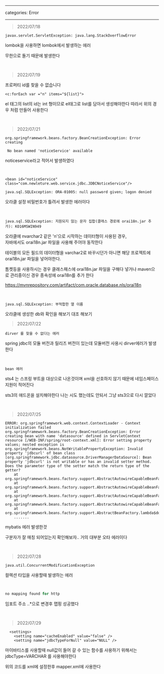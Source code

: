 ﻿---

categories: Error

---

>2022/07/18

```
javax.servlet.ServletException: java.lang.StackOverflowError
```
lombok을 사용하면 lombok에서 발생하는 에러

무한으로 돌기 때문에 발생한다


&nbsp;

>2022/07/19

프로퍼티 id를 찾을 수 없습니다 

```
<c:forEach var ="n" items="${list}">
```


el 태그의 list의 id는 int 형이므로 el태그로 list를 담아서 생성해야한다 
따라서 위의 경우 처럼 만들어 사용한다 


&nbsp;

>2022/07/21

```
org.springframework.beans.factory.BeanCreationException: Error creating

 No bean named 'noticeService' available
```
noticeservice라고 적어서  발생하였다

&nbsp;

```
<bean id="noticeService" class="com.newleture.web.service.jdbc.JDBCNoticeService"/>

java.sql.SQLException: ORA-01005: null password given; logon denied
```
오라클 설정 비밀번호가 틀려서 발생한 에러이다



&nbsp;


```
java.sql.SQLException: 지원되지 않는 문자 집합(클래스 경로에 orai18n.jar 추가): KO16MSWIN949
```


오라클에 nvarchar2 같은 'n'으로 시작하는 데이터형이 사용된 경우, </br>자바에서도 orai18n.jar 파일을 사용해 주어야 동작한다

테이블의 모든 필드의 데이터형을  varchar2로 바꾸시던가
아니면 해당 프로젝트에 orai18n.jar 파일을 넣어야한다.</br>

톰켓등을 사용하시는 경우 클래스패스에 orai18n.jar 파일을 구해다 넣거나
maven으로 관리중이신 경우 종속성에 orai18n를 추가 한다


https://mvnrepository.com/artifact/com.oracle.database.nls/orai18n


&nbsp;
```
java.sql.SQLException: 부적합한 열 이름
```

오라클에 생성한 db와 확인을 해보기 대조 해보기





>2022/07/22

```
dirver 를 찾을 수 없다는 에러 
```
spring jdbc의 모듈 버전과 릴리즈 버전이 있는데 모듈버전 사용시 dirver에러가 발생한다 


&nbsp;

```
bean 에러 
```
sts4 는 스프링 부트을 대상으로 나온것이며 xml을 선호하지 않기 때문에 네임스페이스 지원이 적어진다

sts3의 애드온을 설치해야한다 나는 시도 했는데도 안되서 그냥 sts3으로 다시 깔았다 


&nbsp;


>2022/07/25
```
ERROR: org.springframework.web.context.ContextLoader - Context initialization failed
org.springframework.beans.factory.BeanCreationException: Error creating bean with name 'datasource' defined in ServletContext resource [/WEB-INF/spring/root-context.xml]: Error setting property values; nested exception is org.springframework.beans.NotWritablePropertyException: Invalid property 'jdbcurl' of bean class [org.springframework.jdbc.datasource.DriverManagerDataSource]: Bean property 'jdbcurl' is not writable or has an invalid setter method. Does the parameter type of the setter match the return type of the getter?
	at org.springframework.beans.factory.support.AbstractAutowireCapableBeanFactory.applyPropertyValues(AbstractAutowireCapableBeanFactory.java:1734)
	at org.springframework.beans.factory.support.AbstractAutowireCapableBeanFactory.populateBean(AbstractAutowireCapableBeanFactory.java:1442)
	at org.springframework.beans.factory.support.AbstractAutowireCapableBeanFactory.doCreateBean(AbstractAutowireCapableBeanFactory.java:593)
	at org.springframework.beans.factory.support.AbstractAutowireCapableBeanFactory.createBean(AbstractAutowireCapableBeanFactory.java:516)
	at org.springframework.beans.factory.support.AbstractBeanFactory.lambda$doGetBean$0(AbstractBeanFactory.java:324)
	.......
```



mybatis 에러 발생한것

구분자가 잘 매칭 되어있는지 확인해보자.. 거의 대부분 오타 에러이다


&nbsp;


>2022/07/28



```
java.util.ConcurrentModificationException
```
컬렉션 타입을 사용할때 발생하는 에러

&nbsp;

```java
no mapping found for http 
```


임포트 주소 ..*으로 변경후 맵핑 성공했다


&nbsp;

>2022/07/29



```
  <settings> 
    <setting name="cacheEnabled" value="false" />
    <setting name="jdbcTypeForNull" value="NULL" />
 ```

 마이바티스를 사용할때 null값이 들어 갈 수 있는 함수를 사용하기 위해서는 jdbcType=VARCHAR 를 사용해야한다

 위의 코드를 xml에 설정한후 mapper.xml에 사용한다